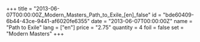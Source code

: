 +++
title = "2013-06-07T00:00:00Z_Modern_Masters_Path_to_Exile_[en]_false"
id = "bde60409-6b44-43ce-9441-af6020fe6355"
date = "2013-06-07T00:00:00Z"
name = "Path to Exile"
lang = ["en"]
price = "2.75"
quantity = 4
foil = false
set = "Modern Masters"
+++
